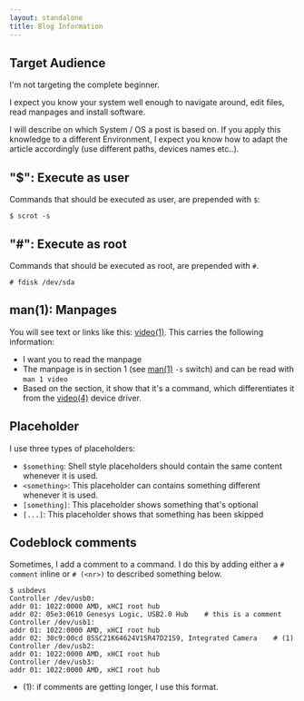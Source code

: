 ```yaml
---
layout: standalone
title: Blog Information
---
```


## Target Audience

I'm not targeting the complete beginner.

I expect you know your system well enough to navigate around, edit files, read manpages and install software.

I will describe on which System / OS a post is based on. If you apply this knowledge to a different Environment, I expect you know how to adapt the article accordingly (use different paths, devices names etc..).

## "$": Execute as user

Commands that should be executed as user, are prepended with `$`:

```
$ scrot -s 
```

## "#": Execute as root

Commands that should be executed as root, are prepended with `#`.

```
# fdisk /dev/sda
```

## man(1): Manpages

You will see text or links like this: [video(1)](https://man.openbsd.org/video.1). This carries the following information:
- I want you to read the manpage
- The manpage is in section 1 (see [man(1)](https://man.openbsd.org/man.1) `-s` switch) and can be read with `man 1 video`
- Based on the section, it show that it's a command, which differentiates it from the [video(4)](https://man.openbsd.org/video.4) device driver.

## Placeholder

I use three types of placeholders:
- `$something`: Shell style placeholders should contain the same content whenever it is used.
- `<something>`: This placeholder can contains something different whenever it is used.
- `[something]`: This placeholder shows something that's optional
- `[...]`: This placeholder shows that something has been skipped


## Codeblock comments

Sometimes, I add a comment to a command. I do this by adding either a `# comment` inline or `# (<nr>)` to described something below.

```
$ usbdevs
Controller /dev/usb0:
addr 01: 1022:0000 AMD, xHCI root hub
addr 02: 05e3:0610 Genesys Logic, USB2.0 Hub    # this is a comment
Controller /dev/usb1:
addr 01: 1022:0000 AMD, xHCI root hub
addr 02: 30c9:00cd 8SSC21K64624V1SR47D21S9, Integrated Camera    # (1)
Controller /dev/usb2:
addr 01: 1022:0000 AMD, xHCI root hub
Controller /dev/usb3:
addr 01: 1022:0000 AMD, xHCI root hub
```

- (1): if comments are getting longer, I use this format.
